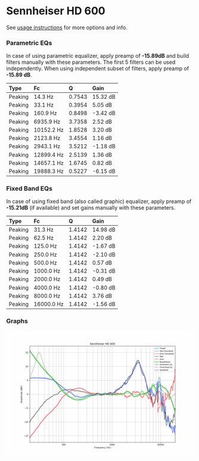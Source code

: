# Sennheiser HD 600
See [usage instructions](https://github.com/jaakkopasanen/AutoEq#usage) for more options and info.

### Parametric EQs
In case of using parametric equalizer, apply preamp of **-15.89dB** and build filters manually
with these parameters. The first 5 filters can be used independently.
When using independent subset of filters, apply preamp of **-15.89 dB**.

| Type    | Fc         |      Q | Gain     |
|:--------|:-----------|:-------|:---------|
| Peaking | 14.3 Hz    | 0.7543 | 15.32 dB |
| Peaking | 33.1 Hz    | 0.3954 | 5.05 dB  |
| Peaking | 160.9 Hz   | 0.8498 | -3.42 dB |
| Peaking | 6935.9 Hz  | 3.7358 | 2.52 dB  |
| Peaking | 10152.2 Hz | 1.8528 | 3.20 dB  |
| Peaking | 2123.8 Hz  | 3.4554 | 1.16 dB  |
| Peaking | 2943.1 Hz  | 3.5212 | -1.18 dB |
| Peaking | 12899.4 Hz | 2.5139 | 1.36 dB  |
| Peaking | 14657.1 Hz | 1.6745 | 0.82 dB  |
| Peaking | 19888.3 Hz | 0.5227 | -6.15 dB |

### Fixed Band EQs
In case of using fixed band (also called graphic) equalizer, apply preamp of **-15.21dB**
(if available) and set gains manually with these parameters.

| Type    | Fc         |      Q | Gain     |
|:--------|:-----------|:-------|:---------|
| Peaking | 31.3 Hz    | 1.4142 | 14.98 dB |
| Peaking | 62.5 Hz    | 1.4142 | 2.20 dB  |
| Peaking | 125.0 Hz   | 1.4142 | -1.67 dB |
| Peaking | 250.0 Hz   | 1.4142 | -2.10 dB |
| Peaking | 500.0 Hz   | 1.4142 | 0.57 dB  |
| Peaking | 1000.0 Hz  | 1.4142 | -0.31 dB |
| Peaking | 2000.0 Hz  | 1.4142 | 0.49 dB  |
| Peaking | 4000.0 Hz  | 1.4142 | -0.80 dB |
| Peaking | 8000.0 Hz  | 1.4142 | 3.76 dB  |
| Peaking | 16000.0 Hz | 1.4142 | -1.56 dB |

### Graphs
![](./Sennheiser%20HD%20600.png)